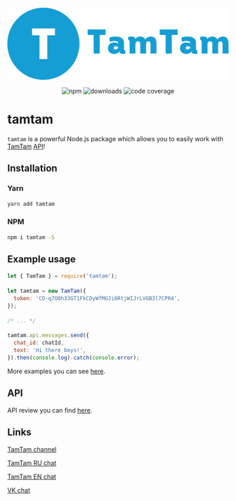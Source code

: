 <p align="center"><img src="tamtam.png"></p>

<p align="center">
  <img alt="npm" src="https://img.shields.io/npm/v/tamtam.svg?style=for-the-badge">
  <img alt="downloads" src="https://img.shields.io/npm/dt/tamtam.svg?style=for-the-badge">
  <img alt="code coverage" src="https://img.shields.io/codacy/grade/6e1afe0fe16a49458ba4fdf41de9b4fc.svg?style=for-the-badge&logo=codacy">
</p>

# tamtam

`tamtam` is a powerful Node.js package which allows you
to easily work with [TamTam](https://tt.me) [API](https://dev.tamtam.chat)!

## Installation

### Yarn

```bash
yarn add tamtam
```

### NPM

```bash
npm i tamtam -S
```

## Example usage

```js
let { TamTam } = require('tamtam');

let tamtam = new TamTam({
  token: 'CO-q7O0h33GT1FkCDyWfMGJi6RtjWIJrLVGB3l7CPR4',
});

/* ... */

tamtam.api.messages.send({
  chat_id: chatId,
  text: 'Hi there boys!',
}).then(console.log).catch(console.error);
```

More examples you can see [here](examples/README.md).

## API

API review you can find [here](docs/README.md).

## Links

[TamTam channel](https://tt.me/tamtam-node)

[TamTam RU chat](https://tt.me/tamtam-node-ru-chat)

[TamTam EN chat](https://tt.me/tamtam-node-en-chat)

[VK chat](https://vk.me/join/AJQ1d06ezxH/FbB3JDnQMcpT)
